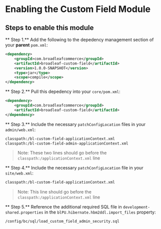 # Enabling the Custom Field Module 

## Steps to enable this module

** Step 1.** Add the following to the depedency management section of your **parent** `pom.xml`:

```xml
<dependency>
    <groupId>com.broadleafcommerce</groupId>
    <artifactId>broadleaf-custom-field</artifactId>
    <version>1.0.0-SNAPSHOT</version>
    <type>jar</type>
    <scope>compile</scope>
</dependency>
```

** Step 2.** Pull this depedency into your `core/pom.xml`:

```xml
<dependency>
    <groupId>com.broadleafcommerce</groupId>
    <artifactId>broadleaf-custom-field</artifactId>
</dependency>
```

** Step 3.** Include the necessary `patchConfigLocation` files in your `admin/web.xml`:
    
```xml
classpath:/bl-custom-field-applicationContext.xml
classpath:/bl-custom-field-admin-applicationContext.xml
```
>Note: These two lines should go before the `classpath:/applicationContext.xml` line

** Step 4.** Include the necessary `patchConfigLocation` file in your `site/web.xml`:
    
```xml
classpath:/bl-custom-field-applicationContext.xml
```
>Note: This line should go before the `classpath:/applicationContext.xml` line


** Step 5.** Reference the additional required SQL file in `development-shared.properties` in the `blPU.hibernate.hbm2ddl.import_files` property:
    
```
/config/bc/sql/load_custom_field_admin_security.sql
```
